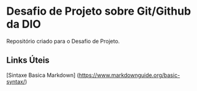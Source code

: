 # Desafio de Projeto sobre Git/Github da DIO 
Repositório criado para o Desafio de Projeto.

## Links Úteis

[Sintaxe Basica Markdown] (https://www.markdownguide.org/basic-syntax/)
